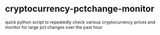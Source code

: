 # cryptocurrency-pctchange-monitor
quick python script to repeatedly check various cryptocurrency prices and monitor for large pct changes over the past hour
